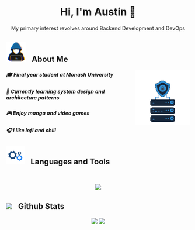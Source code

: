 # <div align="center">Hi, I'm Austin 👋</div>
<div align="center">My primary interest revolves around Backend Development and DevOps</div>

## <picture><img src = "./assets/hacker.gif?raw=true" width = 55px style="margin-right: 10px;" ></picture> About Me
<picture> <img align="right" src="./assets/server.gif?raw=true" width = 150px></picture>
##### 🎓  Final year student at Monash University 
##### 🌱  Currently learning system design and architecture patterns 
#####  🎮  Enjoy manga and video games  
##### 🎧  I like lofi and chill

## <picture> <img src = "./assets/spinning-cog.gif?raw=true" width = 50px style="margin-right: 12px;"> </picture> Languages and Tools
<br>
<p align="center">
  <a href="https://skillicons.dev">
    <img src="https://skillicons.dev/icons?i=go,docker,postgres,java,spring,php,git,postman,gcp,github,react,mongo,mysql,neovim&perline=7" />
  </a>
</p>

## <picture> <img src = "https://github.com/user-attachments/assets/3fdb9e69-31a4-44a6-933e-3e81afdcfe2f" width = 50px style="margin-right: 12px;"> </picture> Github Stats

<div align="center">
  <img src="https://github-readme-streak-stats.herokuapp.com/?user=V4N1LLA-1CE&theme=transparent&hide_border=true&stroke=transparent" align="center"/>
  <img src="https://github-readme-stats.vercel.app/api/top-langs/?username=V4N1LLA-1CE&theme=transparent&hide_border=true&include_all_commits=true&count_private=true&layout=compact" align="center"/>
</div>


<!-- Profile inspired by awesome GitHub README examples -->
